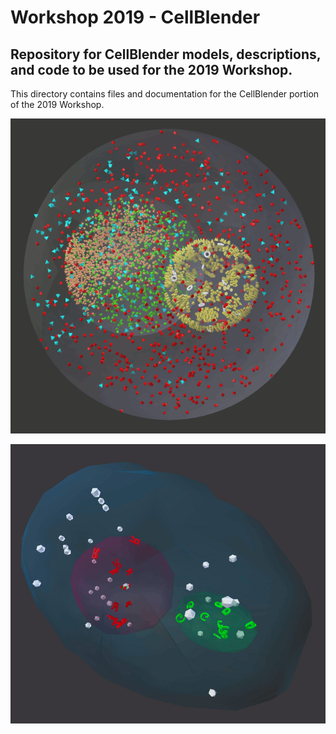 # Workshop 2019 - CellBlender
## Repository for CellBlender models, descriptions, and code to be used for the 2019 Workshop.

This directory contains files and documentation for the CellBlender portion of the 2019 Workshop.

![Organelle Model in CellBlender/MCell](organelle_mcell.gif?raw=true "Organelle Model in CellBlender/MCell")

![Cell1 in CellBlender/MCell](Cell1_Test1.gif?raw=true "Cell1 in CellBlender/MCell")

